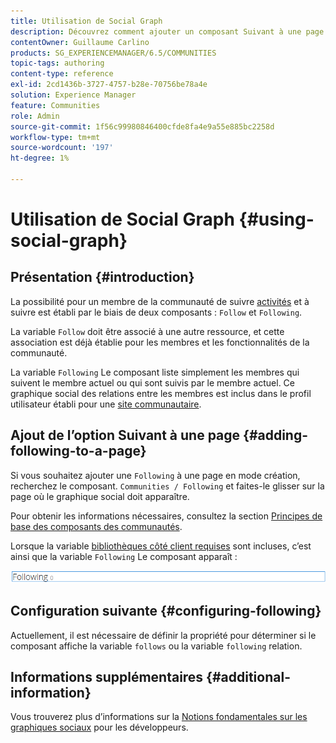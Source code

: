 ```yaml
---
title: Utilisation de Social Graph
description: Découvrez comment ajouter un composant Suivant à une page qui permet aux membres de la communauté connectés de suivre les activités ou d’être suivis.
contentOwner: Guillaume Carlino
products: SG_EXPERIENCEMANAGER/6.5/COMMUNITIES
topic-tags: authoring
content-type: reference
exl-id: 2cd1436b-3727-4757-b28e-70756be78a4e
solution: Experience Manager
feature: Communities
role: Admin
source-git-commit: 1f56c99980846400cfde8fa4e9a55e885bc2258d
workflow-type: tm+mt
source-wordcount: '197'
ht-degree: 1%

---
```


# Utilisation de Social Graph {#using-social-graph}

## Présentation {#introduction}

La possibilité pour un membre de la communauté de suivre [activités](activities.md) et à suivre est établi par le biais de deux composants : `Follow` et `Following`.

La variable `Follow` doit être associé à une autre ressource, et cette association est déjà établie pour les membres et les fonctionnalités de la communauté.

La variable `Following` Le composant liste simplement les membres qui suivent le membre actuel ou qui sont suivis par le membre actuel. Ce graphique social des relations entre les membres est inclus dans le profil utilisateur établi pour une [site communautaire](overview.md#communitiessites).

## Ajout de l’option Suivant à une page {#adding-following-to-a-page}

Si vous souhaitez ajouter une `Following` à une page en mode création, recherchez le composant. `Communities / Following` et faites-le glisser sur la page où le graphique social doit apparaître.

Pour obtenir les informations nécessaires, consultez la section [Principes de base des composants des communautés](basics.md).

Lorsque la variable [bibliothèques côté client requises](essentials-socialgraph.md#essentials-for-client-side) sont incluses, c’est ainsi que la variable `Following` Le composant apparaît :

![following](assets/following.png)

## Configuration suivante {#configuring-following}

Actuellement, il est nécessaire de définir la propriété pour déterminer si le composant affiche la variable `follows` ou la variable `following` relation.

## Informations supplémentaires {#additional-information}

Vous trouverez plus d’informations sur la [Notions fondamentales sur les graphiques sociaux](essentials-socialgraph.md) pour les développeurs.
